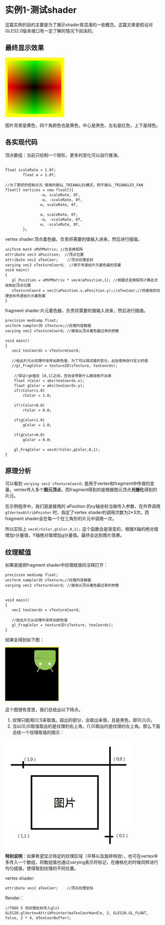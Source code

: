 # 实例1-测试shader #

这篇实例的目的主要是为了揭示shader易混淆的一些概念。这篇文章是假设对GLES2.0版本接口有一定了解的情况下阅读的。

## 最终显示效果 ##

![shader纹理绘图](./shader纹理绘图.PNG)

图片背景是黄色，四个角颜色也是黄色，中心是黑色，左右是红色，上下是绿色。

## 各实现代码 ##

顶点数组：当前只绘制一个矩形，更多的变化可以自行推演。

```

float scaleRate = 1.0f; 
        float w = 1.0f;

//为了更好的控制点元 使用的是GL_TRIANGLES模式，而不是GL_TRIANGLES_FAN
float[] vertices = new float[]{
                -w, scaleRate, 0f,
                -w, -scaleRate, 0f,
                w, scaleRate, 0f,

                w, scaleRate, 0f,
                -w, -scaleRate, 0f,
                w, -scaleRate, 0f,
        };
```

vertex shader:顶点着色器，负责将需要的值输入进来，然后进行插值。

```
uniform mat4 uMVPMatrix; //总变换矩阵
attribute vec3 aPosition;  //顶点位置
attribute vec2 aTexCoor;    //顶点纹理坐标
varying vec2 vTextureCoord;  //用于传递给片元着色器的变量
void main()
{
   gl_Position = uMVPMatrix * vec4(aPosition,1); //根据总变换矩阵计算此次绘制此顶点位置
   vTextureCoord = vec2(aPosition.x,aPosition.y);//aTexCoor;//将接收的纹理坐标传递给片元着色器
}

```

fragment shader:片元着色器，负责将需要的值输入进来，然后进行插值。

```
precision mediump float;
uniform sampler2D sTexture;//纹理内容数据
varying vec2 vTextureCoord; //接收从顶点着色器过来的参数

void main()
{
   vec2 texCoords = vTextureCoord;

   //给此片元从纹理中采样出颜色值，为了可以调试值的变化，此处使用自行定义的值
   //gl_FragColor = texture2D(sTexture, texCoords);

    //保证rgb值在 [0,1]之间，否则会导致什么都绘制不出来
    float rColor = abs(texCoords.x);
    float gColor = abs(texCoords.y);
    if(rColor>1.0)
        rColor = 1.0;

    if(rColor<0.0)
        rColor = 0.0;

    if(gColor>1.0)
        gColor = 1.0;

    if(gColor<0.0)
        gColor = 0.0;

    gl_FragColor = vec4(rColor,gColor,0,1);
}

```

## 原理分析 ##

可以看到 `varying vec2 vTextureCoord;` 是用于vertex和fragment中传值的变量。vertex传入多个**图元顶点**，而fragment得到的是根据图元顶点**光栅化**得到的片元。

在示例程序中，我们是直接用的 aPosition 的xy轴坐标当做传入参数，在外界调用 `glVertexAttribPointer` 时，指定了vertex shader的调用次数为2*3次。而fragment shader会在每一个在三角形的片元中调用一次。

所以实际上 `vec4(rColor,gColor,0,1);` 这个函数会是渐变的，根据X轴的绝对值增加r分量值，Y轴绝对值增加g分量值。最终会达到图片效果。

## 纹理赋值 ##

如果直接把fragment shader中纹理赋值的注释打开：
```
precision mediump float;
uniform sampler2D sTexture;//纹理内容数据
varying vec2 vTextureCoord; //接收从顶点着色器过来的参数


void main()
{
   vec2 texCoords = vTextureCoord;

   //给此片元从纹理中采样出颜色值
   gl_FragColor = texture2D(sTexture, texCoords);
}
```

结果会得到如下图：

![解开注释纹理](./解开注释纹理.PNG)

这个图很有意思，我们总结出以下特点。

1. 纹理只能用[0,1]来取值。超出的部分，会取出来值，且是黑色，即(0,0,0)。
2. 当以(0,0)取值取出的是纹理的右上角，(1,0)取出的是纹理的左上角。那么下面总结一个纹理取值的图示：

![纹理取值图示](./纹理取值图示.PNG)

**特别说明**：如果希望显示特定的纹理区域（平移以及旋转特效），也可在vertex中多传入一个数组，将数组值也通过varying表示符标记，在栅格化的时候同样进行均匀插值，使得取到纹理的不同位置。

vertex shader:
```
attribute vec2 aTexCoor;    //顶点纹理坐标
```
Render：
```
//TODO 5 将纹理坐标传入glsl
GLES20.glVertexAttribPointer(maTexCoorHandle, 2, GLES20.GL_FLOAT, false, 2 * 4, mTexCoorBuffer);
```